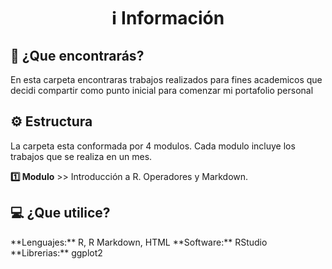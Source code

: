<h1 align="center">ℹ️ Información</h1>
<h2>🤔 ¿Que encontrarás?</h2>
En esta carpeta encontraras trabajos realizados para fines academicos que decidi compartir como punto inicial para comenzar mi portafolio personal

<h2>⚙️ Estructura</h2>
La carpeta esta conformada por 4 modulos. Cada modulo incluye los trabajos que se realiza en un mes.  

**1️⃣ Modulo** >> Introducción a R. Operadores y Markdown. 

<h2>💻 ¿Que utilice?</h2>
**Lenguajes:** R, R Markdown, HTML
**Software:** RStudio
**Librerias:** ggplot2
